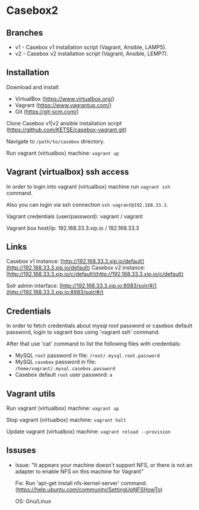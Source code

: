 Casebox2
========

Branches
--------

* v1 - Casebox v1 installation script (Vagrant, Ansible, LAMP5).
* v2 - Casebox v2 installation script (Vagrant, Ansible, LEMP7).

Installation
------------

Download and install:

* VirtualBox (https://www.virtualbox.org/)
* Vagrant (https://www.vagrantup.com/)
* Git (https://git-scm.com/)

Clone Casebox v1|v2 ansible installation script (https://github.com/KETSE/casebox-vagrant.git)

Navigate to ```/path/to/casebox``` directory.

Run vagrant (virtualbox) machine: ```vagrant up```


Vagrant (virtualbox) ssh access
-------------------------------

In order to login into vagrant (virtualbox) machine run ```vagrant ssh``` command. 

Also you can login via ssh connection ```ssh vagrant@192.168.33.3```.

Vagrant credentials (user/password): vagrant / vagrant

Vagrant box host/ip: 192.168.33.3.xip.io / 192.168.33.3


Links
-----

Casebox v1 instance: [http://192.168.33.3.xip.io/default](http://192.168.33.3.xip.io/default)
Casebox v2 instance: [http://192.168.33.3.xip.io/c/default](http://192.168.33.3.xip.io/c/default)

Solr admin interface: [http://192.168.33.3.xip.io:8983/solr/#/](http://192.168.33.3.xip.io:8983/solr/#/)


Credentials
-----------

In order to fetch credentials about mysql root password or casebox default password, 
login to vagrant box using 'vagrant ssh' command. 

After that use 'cat' command to list the following files with credentials:

* MySQL ```root``` password in file: ```/root/.mysql.root.password```
* MySQL ```casebox``` password in file: ```/home/vagrant/.mysql.casebox.password```
* Casebox default ```root``` user password: ```a```


Vagrant utils
-------------

Run vagrant (virtualbox) machine: ```vagrant up```

Stop vagrant (virtualbox) machine: ```vagrant halt```

Update vagrant (virtualbox) machine: ```vagrant reload --provision```


Issuses
-------

*   Issue: "It appears your machine doesn't support NFS, or there is not an adapter to enable NFS on this machine for Vagrant"
    
    Fix: Run 'apt-get install nfs-kernel-server' command. (https://help.ubuntu.com/community/SettingUpNFSHowTo)
    
    OS: Gnu/Linux
